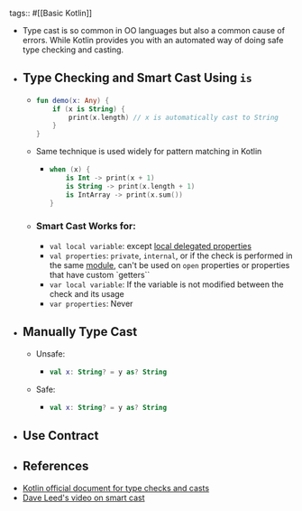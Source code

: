 tags:: #[[Basic Kotlin]]

- Type cast is so common in OO languages but also a common cause of errors. While Kotlin provides you with an automated way of doing safe type checking and casting.
- ## Type Checking and Smart Cast Using `is`
	- ```kotlin
	  fun demo(x: Any) {
	      if (x is String) {
	          print(x.length) // x is automatically cast to String
	      }
	  }
	  ```
	- Same technique is used widely for pattern matching in Kotlin
		- ```kotlin
		  when (x) {
		      is Int -> print(x + 1)
		      is String -> print(x.length + 1)
		      is IntArray -> print(x.sum())
		  }
		  ```
	- ### Smart Cast Works for:
		- `val local variable`: except [local delegated properties](https://kotlinlang.org/docs/delegated-properties.html)
		- `val properties`: `private`, `internal`, or if the check is performed in the same [module](https://kotlinlang.org/docs/visibility-modifiers.html#modules), can't be used on `open` properties or properties that have custom `getters``
		- `var local variable`: If the variable is not modified between the check and its usage
		- `var properties`: Never
- ## Manually Type Cast
	- Unsafe:
		- ```kotlin
		  val x: String? = y as? String
		  ```
	- Safe:
		- ```kotlin
		  val x: String? = y as? String
		  ```
- ## Use Contract
- ## References
- [Kotlin official document for type checks and casts](https://kotlinlang.org/docs/typecasts.html#is-and-is-operators)
- [Dave Leed's video on smart cast](https://youtu.be/LFmF6kuYItc?si=dAuTTUbApsmlshfy)